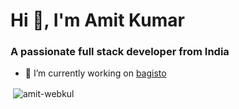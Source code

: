 <h1>Hi 👋, I'm Amit Kumar</h1>
<h3>A passionate full stack developer from India</h3>

- 🔭 I’m currently working on [bagisto](https://github.com/bagisto/bagisto)

<p>&nbsp;<img align="center" src="https://github-readme-stats.vercel.app/api?username=amit-webkul&show_icons=true&locale=en" alt="amit-webkul" /></p>
